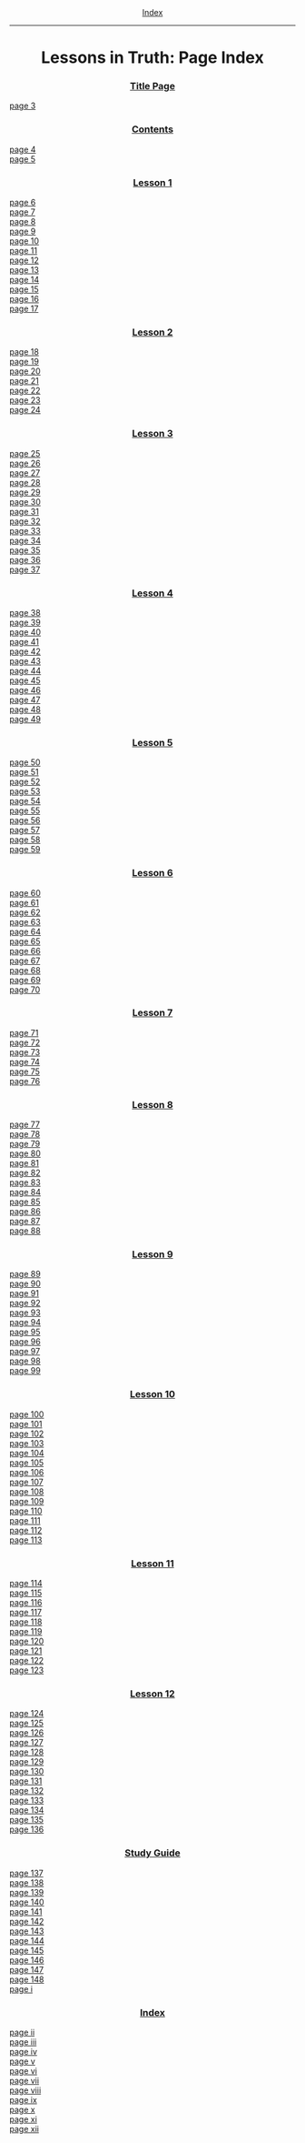 <body>
 <center><a href="index.htm">Index</a></center><hr>
 <h1 align="CENTER">Lessons in Truth: Page Index</h1>
 <h3 align="CENTER"><a href="lit00.htm">Title Page</a></h3>
 <a href="lit00.htm#page_3">page 3</a><br>
 <h3 align="CENTER"><a href="lit01.htm">Contents</a></h3>
 <a href="lit01.htm#page_4">page 4</a><br>
 <a href="lit01.htm#page_5">page 5</a><br>
 <h3 align="CENTER"><a href="lit02.htm">Lesson 1</a></h3>
 <a href="lit02.htm#page_6">page 6</a><br>
 <a href="lit02.htm#page_7">page 7</a><br>
 <a href="lit02.htm#page_8">page 8</a><br>
 <a href="lit02.htm#page_9">page 9</a><br>
 <a href="lit02.htm#page_10">page 10</a><br>
 <a href="lit02.htm#page_11">page 11</a><br>
 <a href="lit02.htm#page_12">page 12</a><br>
 <a href="lit02.htm#page_13">page 13</a><br>
 <a href="lit02.htm#page_14">page 14</a><br>
 <a href="lit02.htm#page_15">page 15</a><br>
 <a href="lit02.htm#page_16">page 16</a><br>
 <a href="lit02.htm#page_17">page 17</a><br>
 <h3 align="CENTER"><a href="lit03.htm">Lesson 2</a></h3>
 <a href="lit03.htm#page_18">page 18</a><br>
 <a href="lit03.htm#page_19">page 19</a><br>
 <a href="lit03.htm#page_20">page 20</a><br>
 <a href="lit03.htm#page_21">page 21</a><br>
 <a href="lit03.htm#page_22">page 22</a><br>
 <a href="lit03.htm#page_23">page 23</a><br>
 <a href="lit03.htm#page_24">page 24</a><br>
 <h3 align="CENTER"><a href="lit04.htm">Lesson 3</a></h3>
 <a href="lit04.htm#page_25">page 25</a><br>
 <a href="lit04.htm#page_26">page 26</a><br>
 <a href="lit04.htm#page_27">page 27</a><br>
 <a href="lit04.htm#page_28">page 28</a><br>
 <a href="lit04.htm#page_29">page 29</a><br>
 <a href="lit04.htm#page_30">page 30</a><br>
 <a href="lit04.htm#page_31">page 31</a><br>
 <a href="lit04.htm#page_32">page 32</a><br>
 <a href="lit04.htm#page_33">page 33</a><br>
 <a href="lit04.htm#page_34">page 34</a><br>
 <a href="lit04.htm#page_35">page 35</a><br>
 <a href="lit04.htm#page_36">page 36</a><br>
 <a href="lit04.htm#page_37">page 37</a><br>
 <h3 align="CENTER"><a href="lit05.htm">Lesson 4</a></h3>
 <a href="lit05.htm#page_38">page 38</a><br>
 <a href="lit05.htm#page_39">page 39</a><br>
 <a href="lit05.htm#page_40">page 40</a><br>
 <a href="lit05.htm#page_41">page 41</a><br>
 <a href="lit05.htm#page_42">page 42</a><br>
 <a href="lit05.htm#page_43">page 43</a><br>
 <a href="lit05.htm#page_44">page 44</a><br>
 <a href="lit05.htm#page_45">page 45</a><br>
 <a href="lit05.htm#page_46">page 46</a><br>
 <a href="lit05.htm#page_47">page 47</a><br>
 <a href="lit05.htm#page_48">page 48</a><br>
 <a href="lit05.htm#page_49">page 49</a><br>
 <h3 align="CENTER"><a href="lit06.htm">Lesson 5</a></h3>
 <a href="lit06.htm#page_50">page 50</a><br>
 <a href="lit06.htm#page_51">page 51</a><br>
 <a href="lit06.htm#page_52">page 52</a><br>
 <a href="lit06.htm#page_53">page 53</a><br>
 <a href="lit06.htm#page_54">page 54</a><br>
 <a href="lit06.htm#page_55">page 55</a><br>
 <a href="lit06.htm#page_56">page 56</a><br>
 <a href="lit06.htm#page_57">page 57</a><br>
 <a href="lit06.htm#page_58">page 58</a><br>
 <a href="lit06.htm#page_59">page 59</a><br>
 <h3 align="CENTER"><a href="lit07.htm">Lesson 6</a></h3>
 <a href="lit07.htm#page_60">page 60</a><br>
 <a href="lit07.htm#page_61">page 61</a><br>
 <a href="lit07.htm#page_62">page 62</a><br>
 <a href="lit07.htm#page_63">page 63</a><br>
 <a href="lit07.htm#page_64">page 64</a><br>
 <a href="lit07.htm#page_65">page 65</a><br>
 <a href="lit07.htm#page_66">page 66</a><br>
 <a href="lit07.htm#page_67">page 67</a><br>
 <a href="lit07.htm#page_68">page 68</a><br>
 <a href="lit07.htm#page_69">page 69</a><br>
 <a href="lit07.htm#page_70">page 70</a><br>
 <h3 align="CENTER"><a href="lit08.htm">Lesson 7</a></h3>
 <a href="lit08.htm#page_71">page 71</a><br>
 <a href="lit08.htm#page_72">page 72</a><br>
 <a href="lit08.htm#page_73">page 73</a><br>
 <a href="lit08.htm#page_74">page 74</a><br>
 <a href="lit08.htm#page_75">page 75</a><br>
 <a href="lit08.htm#page_76">page 76</a><br>
 <h3 align="CENTER"><a href="lit09.htm">Lesson 8</a></h3>
 <a href="lit09.htm#page_77">page 77</a><br>
 <a href="lit09.htm#page_78">page 78</a><br>
 <a href="lit09.htm#page_79">page 79</a><br>
 <a href="lit09.htm#page_80">page 80</a><br>
 <a href="lit09.htm#page_81">page 81</a><br>
 <a href="lit09.htm#page_82">page 82</a><br>
 <a href="lit09.htm#page_83">page 83</a><br>
 <a href="lit09.htm#page_84">page 84</a><br>
 <a href="lit09.htm#page_85">page 85</a><br>
 <a href="lit09.htm#page_86">page 86</a><br>
 <a href="lit09.htm#page_87">page 87</a><br>
 <a href="lit09.htm#page_88">page 88</a><br>
 <h3 align="CENTER"><a href="lit10.htm">Lesson 9</a></h3>
 <a href="lit10.htm#page_89">page 89</a><br>
 <a href="lit10.htm#page_90">page 90</a><br>
 <a href="lit10.htm#page_91">page 91</a><br>
 <a href="lit10.htm#page_92">page 92</a><br>
 <a href="lit10.htm#page_93">page 93</a><br>
 <a href="lit10.htm#page_94">page 94</a><br>
 <a href="lit10.htm#page_95">page 95</a><br>
 <a href="lit10.htm#page_96">page 96</a><br>
 <a href="lit10.htm#page_97">page 97</a><br>
 <a href="lit10.htm#page_98">page 98</a><br>
 <a href="lit10.htm#page_99">page 99</a><br>
 <h3 align="CENTER"><a href="lit11.htm">Lesson 10</a></h3>
 <a href="lit11.htm#page_100">page 100</a><br>
 <a href="lit11.htm#page_101">page 101</a><br>
 <a href="lit11.htm#page_102">page 102</a><br>
 <a href="lit11.htm#page_103">page 103</a><br>
 <a href="lit11.htm#page_104">page 104</a><br>
 <a href="lit11.htm#page_105">page 105</a><br>
 <a href="lit11.htm#page_106">page 106</a><br>
 <a href="lit11.htm#page_107">page 107</a><br>
 <a href="lit11.htm#page_108">page 108</a><br>
 <a href="lit11.htm#page_109">page 109</a><br>
 <a href="lit11.htm#page_110">page 110</a><br>
 <a href="lit11.htm#page_111">page 111</a><br>
 <a href="lit11.htm#page_112">page 112</a><br>
 <a href="lit11.htm#page_113">page 113</a><br>
 <h3 align="CENTER"><a href="lit12.htm">Lesson 11</a></h3>
 <a href="lit12.htm#page_114">page 114</a><br>
 <a href="lit12.htm#page_115">page 115</a><br>
 <a href="lit12.htm#page_116">page 116</a><br>
 <a href="lit12.htm#page_117">page 117</a><br>
 <a href="lit12.htm#page_118">page 118</a><br>
 <a href="lit12.htm#page_119">page 119</a><br>
 <a href="lit12.htm#page_120">page 120</a><br>
 <a href="lit12.htm#page_121">page 121</a><br>
 <a href="lit12.htm#page_122">page 122</a><br>
 <a href="lit12.htm#page_123">page 123</a><br>
 <h3 align="CENTER"><a href="lit13.htm">Lesson 12</a></h3>
 <a href="lit13.htm#page_124">page 124</a><br>
 <a href="lit13.htm#page_125">page 125</a><br>
 <a href="lit13.htm#page_126">page 126</a><br>
 <a href="lit13.htm#page_127">page 127</a><br>
 <a href="lit13.htm#page_128">page 128</a><br>
 <a href="lit13.htm#page_129">page 129</a><br>
 <a href="lit13.htm#page_130">page 130</a><br>
 <a href="lit13.htm#page_131">page 131</a><br>
 <a href="lit13.htm#page_132">page 132</a><br>
 <a href="lit13.htm#page_133">page 133</a><br>
 <a href="lit13.htm#page_134">page 134</a><br>
 <a href="lit13.htm#page_135">page 135</a><br>
 <a href="lit13.htm#page_136">page 136</a><br>
 <h3 align="CENTER"><a href="lit14.htm">Study Guide</a></h3>
 <a href="lit14.htm#page_137">page 137</a><br>
 <a href="lit14.htm#page_138">page 138</a><br>
 <a href="lit14.htm#page_139">page 139</a><br>
 <a href="lit14.htm#page_140">page 140</a><br>
 <a href="lit14.htm#page_141">page 141</a><br>
 <a href="lit14.htm#page_142">page 142</a><br>
 <a href="lit14.htm#page_143">page 143</a><br>
 <a href="lit14.htm#page_144">page 144</a><br>
 <a href="lit14.htm#page_145">page 145</a><br>
 <a href="lit14.htm#page_146">page 146</a><br>
 <a href="lit14.htm#page_147">page 147</a><br>
 <a href="lit14.htm#page_148">page 148</a><br>
 <a href="lit14.htm#page_i">page i</a><br>
 <h3 align="CENTER"><a href="lit15.htm">Index</a></h3>
 <a href="lit15.htm#page_ii">page ii</a><br>
 <a href="lit15.htm#page_iii">page iii</a><br>
 <a href="lit15.htm#page_iv">page iv</a><br>
 <a href="lit15.htm#page_v">page v</a><br>
 <a href="lit15.htm#page_vi">page vi</a><br>
 <a href="lit15.htm#page_vii">page vii</a><br>
 <a href="lit15.htm#page_viii">page viii</a><br>
 <a href="lit15.htm#page_ix">page ix</a><br>
 <a href="lit15.htm#page_x">page x</a><br>
 <a href="lit15.htm#page_xi">page xi</a><br>
 <a href="lit15.htm#page_xii">page xii</a><br>
 </body>